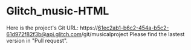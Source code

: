 # Glitch_music-HTML
Here is the project's Git URL: 
https://61ec2ab1-b6c2-454a-b5c2-61d972f82f3b@api.glitch.com/git/musicalproject
Please find the lastest version in "Pull request".
